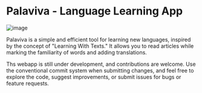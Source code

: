 # Palaviva - Language Learning App

![image](https://github.com/user-attachments/assets/147180da-8aa6-4a21-9b32-ae95b782f420)

Palaviva is a simple and efficient tool for learning new languages, inspired by the concept of "Learning With Texts." It allows you to read articles while marking the familiarity of words and adding translations.

Ths webapp is still under development, and contributions are welcome. Use the conventional commit system when submitting changes, and feel free to explore the code, suggest improvements, or submit issues for bugs or feature requests.
